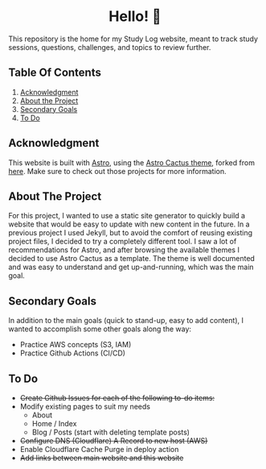 <h1 align="center">
  Hello! 👋
</h1>

This repository is the home for my Study Log website, meant to track study sessions, questions, challenges, and topics to review further.

## Table Of Contents

1. [Acknowledgment](#acknowledgment)
2. [About the Project](#about-the-project)
3. [Secondary Goals](#secondary-goals)
4. [To Do](#to-do)

## Acknowledgment

This website is built with [Astro](https://astro.build/), using the [Astro Cactus theme](https://astro-cactus.chriswilliams.dev/), forked from [here](https://github.com/chrismwilliams/astro-theme-cactus). Make sure to check out those projects for more information.

## About The Project

For this project, I wanted to use a static site generator to quickly build a website that would be easy to update with new content in the future. In a previous project I used Jekyll, but to avoid the comfort of reusing existing project files, I decided to try a completely different tool. I saw a lot of recommendations for Astro, and after browsing the available themes I decided to use Astro Cactus as a template. The theme is well documented and was easy to understand and get up-and-running, which was the main goal.

## Secondary Goals

In addition to the main goals (quick to stand-up, easy to add content), I wanted to accomplish some other goals along the way:

- Practice AWS concepts (S3, IAM)
- Practice Github Actions (CI/CD)

## To Do

- ~~Create Github Issues for each of the following to-do items:~~
- Modify existing pages to suit my needs
  - About
  - Home / Index
  - Blog / Posts (start with deleting template posts)
- ~~Configure DNS (Cloudflare) A Record to new host (AWS)~~
- Enable Cloudflare Cache Purge in deploy action
- ~~Add links between main website and this website~~
